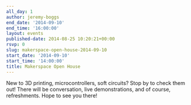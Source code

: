 ```yaml
---
all_day: 1
author: jeremy-boggs
end_date: '2014-09-10'
end_time: '16:00:00'
layout: events
published-date: 2014-08-25 10:20:21+00:00
rsvp: 0
slug: makerspace-open-house-2014-09-10
start_date: '2014-09-10'
start_time: '14:00:00'
title: Makerspace Open House
---
```


New to 3D printing, microcontrollers, soft circuits? Stop by to check them out! There will be conversation, live demonstrations, and of course, refreshments. Hope to see you there!
